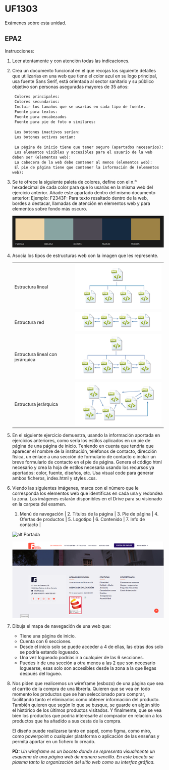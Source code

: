 # UF1303
Exámenes sobre esta unidad.

## EPA2

Instrucciones:

1. Leer atentamente y con atención todas las indicaciones.

2. Crea un documento funcional en el que recojas los siguiente detalles que utilizarías en una web que tiene el color azul en su logo principal, usa fuente Sans Serif, está orientada al sector sanitario y su público objetivo son personas aseguradas mayores de 35 años:

        Colores principales:
        Colores secundarios:
        Incluir los tamaños que se usarías en cada tipo de fuente.
        Fuente para textos:
        Fuente para encabezados
        Fuente para pie de foto o similares:

        Los botones inactivos serían:
        Los botones activos serían:

        La página de inicio tiene que tener seguro (apartados necesarios):
        Los elementos visibles y accesibles para el usuario de la web deben ser (elementos web):
        La cabecera de la web debe contener al menos (elementos web):
        El pie de página tiene que contener la información de (elementos web):


3. Se te ofrece la siguiente paleta de colores, define con el n.º hexadecimal de cada color para que lo usarías en la misma web del ejercicio anterior. Añade este apartado dentro del mismo documento anterior:
    Ejemplo: F2343F: Para texto resaltado dentro de la web, bordes a destacar, llamadas de atención en elementos web y para elementos sobre fondo más oscuro.

    ![alt colores](./assets/Colores.png "Paleta de colores")

4. Asocia los tipos de estructuras web con la imagen que les represente.

    <table border=0 style="border-spacing: 30px">
    <tr>
    <td style="backgroundcolor: blue">Estructura lineal </td>
    <td></td>
    <td>
    <img src="./assets/jerarquica.png">
    </td>
    </tr>
    <tr>
    <td style="backgroundcolor: blue">Estructura red </td>
    <td></td>
    <td>
    <img src="./assets/Lineal.png">
    </td>
    </tr>
    <tr>
    <td style="backgroundcolor: blue">Estructura lineal
    con jerárquica</td>
    <td></td>
    <td>
    <img src="./assets/jerarquica-lineal.png">
    </td>
    </tr>
    <tr>
    <td style="backgroundcolor: blue">Estructura jerárquica </td>
    <td></td>
    <td>
    <img src="./assets/red.png">
    </td>
    </tr>
    </table>


5. En el siguiente ejercicio demuestra, usando la información aportada en ejercicios anteriores, como sería los estilos aplicados en un pie de página de una página de inicio. Teniendo en cuenta que tendría que aparecer el nombre de la institución, teléfonos de contacto, dirección física, un enlace a una sección de formulario de contacto o incluir un breve formulario de contacto en el pie de página. Genera el código html necesario y crea la hoja de estilos necesaria usando los recursos ya aportados: color, fuente, diseños, etc. Usa visual code para generar ambos ficheros, index.html y styles .css.

6. Viendo las siguientes imágenes, marca con el número que le corresponda los elementos web que identificas en cada una y redondea la zona. Las imágenes estarán disponibles en el Drive para su visionado en la carpeta del examen.

    1. Menú de navegación | 2. Títulos de la página | 3. Pie de página | 4. Ofertas de productos | 5. Logotipo | 6. Contenido | 7. Info de contacto | 

    ![alt Portada](./assets/MediaMarkt.png)
    
    ![alt Portada](./assets/fulp.png)

7. Dibuja el mapa de navegación de una web que:
    - Tiene una página de inicio.
    - Cuenta con 6 secciones.
    - Desde el inicio solo se puede acceder a 4 de ellas, las otras dos solo se podría estando logueado.
    - Una vez logueado podrías ir a cualquier de las 6 secciones.
    - Puedes ir de una sección a otra menos a las 2 que son necesario loguearse, esas solo son accesibles desde la zona a la que llegas después del logueo.

8. Nos piden que realicemos un wireframe (esbozo) de una página que sea el carrito de la compra de una librería. Quieren que se vea en todo momento los productos que se han seleccionado para comprar, facilitando tanto el eliminarlos como obtener información del producto. También quieren que según lo que se busque, se guarde en algún sitio el histórico de los últimos productos visitados. Y finalmente, que se vea bien los productos que podría interesarle al comprador en relación a los productos que ha añadido a sus cesta de la compra.

    El diseño puede realizarse tanto en papel, como figma, como miro, como powerpoint o cualquier plataforma o aplicación de las enseñas y permita aportar en un fichero lo creado.

    **PD:** _Un wireframe es un boceto donde se representa visualmente un esquema de una página web de manera sencilla. En este boceto se plasma tanto la organización del sitio web como su interfaz gráfica._